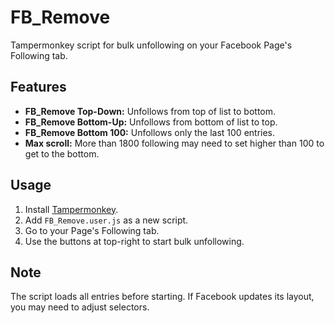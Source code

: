 # FB_Remove

Tampermonkey script for bulk unfollowing on your Facebook Page's Following tab.

## Features

- **FB_Remove Top-Down:** Unfollows from top of list to bottom.
- **FB_Remove Bottom-Up:** Unfollows from bottom of list to top.
- **FB_Remove Bottom 100:** Unfollows only the last 100 entries.
- **Max scroll:** More than 1800 following may need to set higher than 100 to get to the bottom.
## Usage

1. Install [Tampermonkey](https://www.tampermonkey.net/).
2. Add `FB_Remove.user.js` as a new script.
3. Go to your Page's Following tab.
4. Use the buttons at top-right to start bulk unfollowing.

## Note

The script loads all entries before starting. If Facebook updates its layout, you may need to adjust selectors.
